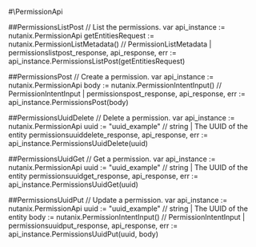 #\PermissionApi

##PermissionsListPost
//  List the permissions.
var api_instance := nutanix.PermissionApi
getEntitiesRequest := nutanix.PermissionListMetadata() // PermissionListMetadata |
permissionslistpost_response, api_response, err := api_instance.PermissionsListPost(getEntitiesRequest)

##PermissionsPost
//  Create a permission.
var api_instance := nutanix.PermissionApi
body := nutanix.PermissionIntentInput() // PermissionIntentInput |
permissionspost_response, api_response, err := api_instance.PermissionsPost(body)

##PermissionsUuidDelete
//  Delete a permission.
var api_instance := nutanix.PermissionApi
uuid := "uuid_example" // string | The UUID of the entity
permissionsuuiddelete_response, api_response, err := api_instance.PermissionsUuidDelete(uuid)

##PermissionsUuidGet
//  Get a permission.
var api_instance := nutanix.PermissionApi
uuid := "uuid_example" // string | The UUID of the entity
permissionsuuidget_response, api_response, err := api_instance.PermissionsUuidGet(uuid)

##PermissionsUuidPut
//  Update a permission.
var api_instance := nutanix.PermissionApi
uuid := "uuid_example" // string | The UUID of the entity
body := nutanix.PermissionIntentInput() // PermissionIntentInput |
permissionsuuidput_response, api_response, err := api_instance.PermissionsUuidPut(uuid, body)
